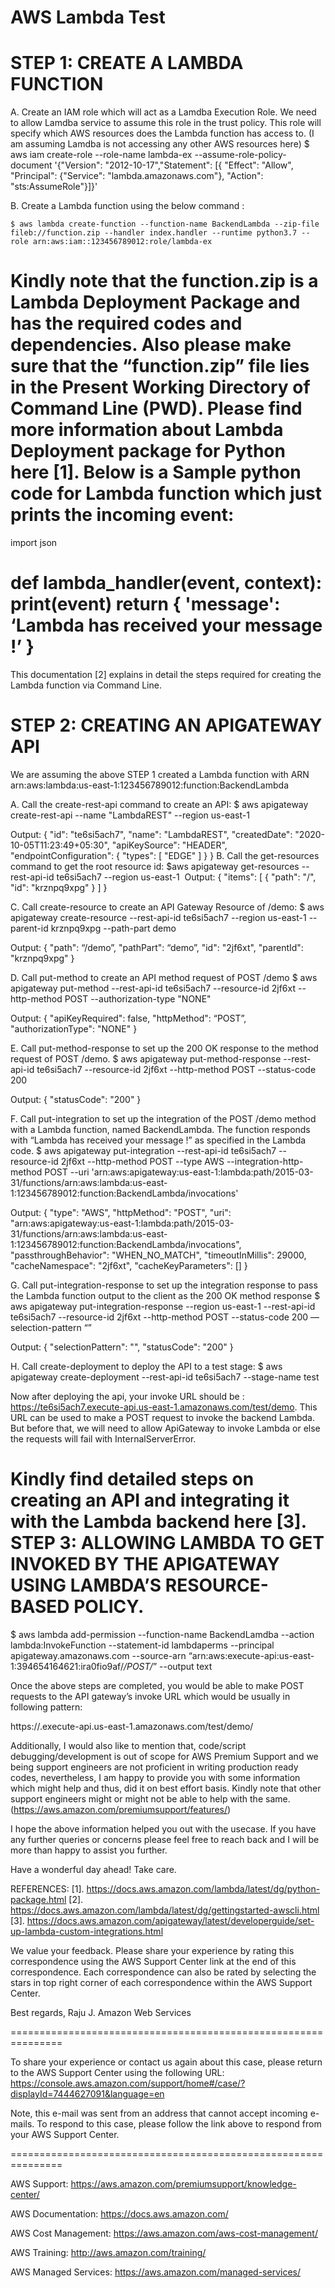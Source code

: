 #  AWS Lambda Test

STEP 1: CREATE A LAMBDA FUNCTION 
=============================

A. Create an IAM role which will act as a Lamdba Execution Role. We need to allow Lamdba service to assume this role in the trust policy. This role will specify which AWS resources does the Lambda function has access to. (I am assuming Lamdba is not accessing any other AWS resources here)
	$ aws iam create-role --role-name lambda-ex --assume-role-policy-document '{"Version": "2012-10-17","Statement": [{ "Effect": "Allow", "Principal": {"Service": "lambda.amazonaws.com"}, "Action": "sts:AssumeRole"}]}'

B. Create a Lambda function using the below command :

	$ aws lambda create-function --function-name BackendLambda --zip-file fileb://function.zip --handler index.handler --runtime python3.7 --role arn:aws:iam::123456789012:role/lambda-ex 

Kindly note that the function.zip is a Lambda Deployment Package and has the required codes and dependencies. Also please make sure that the “function.zip” file lies in the Present Working Directory of Command Line (PWD). Please find more information about Lambda Deployment package for Python here [1]. Below is a Sample python code for Lambda function which just prints the incoming event:
====
import json

def lambda_handler(event, context):
    print(event)
    return {
        'message': ‘Lambda has received your message !’ 
    }
====

This documentation [2] explains in detail the steps required for creating the Lambda function via Command Line.

STEP 2: CREATING AN APIGATEWAY API
==============================

We are assuming the above STEP 1 created a Lambda function with ARN arn:aws:lambda:us-east-1:123456789012:function:BackendLambda

A.  Call the create-rest-api command to create an API:
$ aws apigateway create-rest-api --name "LambdaREST" --region us-east-1

Output: 
{
    "id": "te6si5ach7",
    "name": "LambdaREST",
    "createdDate": "2020-10-05T11:23:49+05:30",
    "apiKeySource": "HEADER",
    "endpointConfiguration": {
        "types": [
            "EDGE"
        ]
    }
}
B. Call the get-resources command to get the root resource id:
$aws apigateway get-resources --rest-api-id te6si5ach7 --region us-east-1
 Output: 
{
    "items": [
        {
            "path": "/", 
            "id": "krznpq9xpg"
        }
    ]
}

C. Call create-resource to create an API Gateway Resource of /demo:
$ aws apigateway create-resource --rest-api-id te6si5ach7 --region us-east-1 --parent-id krznpq9xpg --path-part demo

Output: 
{
    "path": “/demo”, 
    "pathPart": “demo”, 
    "id": "2jf6xt", 
    "parentId": "krznpq9xpg"
}

D. Call put-method to create an API method request of POST /demo
$ aws apigateway put-method --rest-api-id te6si5ach7 --resource-id 2jf6xt --http-method POST --authorization-type "NONE"

Output: 
{
    "apiKeyRequired": false, 
    "httpMethod": “POST”, 
    "authorizationType": "NONE"
}

E. Call put-method-response to set up the 200 OK response to the method request of POST /demo.
$ aws apigateway put-method-response --rest-api-id te6si5ach7 --resource-id 2jf6xt --http-method POST --status-code 200

Output:
{
    "statusCode": "200"
}

F. Call put-integration to set up the integration of the POST /demo method with a Lambda function, named BackendLambda. The function responds with “Lambda has received your message !” as specified in the Lambda code.
$ aws apigateway put-integration --rest-api-id te6si5ach7 --resource-id 2jf6xt --http-method POST --type AWS --integration-http-method POST --uri 'arn:aws:apigateway:us-east-1:lambda:path/2015-03-31/functions/arn:aws:lambda:us-east-1:123456789012:function:BackendLambda/invocations'

Output: 
{
    "type": "AWS",
    "httpMethod": "POST",
    "uri": "arn:aws:apigateway:us-east-1:lambda:path/2015-03-31/functions/arn:aws:lambda:us-east-1:123456789012:function:BackendLambda/invocations",
    "passthroughBehavior": "WHEN_NO_MATCH",
    "timeoutInMillis": 29000,
    "cacheNamespace": "2jf6xt",
    "cacheKeyParameters": []
}

G. Call put-integration-response to set up the integration response to pass the Lambda function output to the client as the 200 OK method response
$ aws apigateway put-integration-response --region us-east-1 --rest-api-id te6si5ach7 --resource-id 2jf6xt --http-method POST --status-code 200 —selection-pattern “” 

Output: 
{
    "selectionPattern": "", 
    "statusCode": "200"
}

H. Call create-deployment to deploy the API to a test stage:
$ aws apigateway create-deployment --rest-api-id te6si5ach7 --stage-name test

Now after deploying the api, your invoke URL should be : https://te6si5ach7.execute-api.us-east-1.amazonaws.com/test/demo. This URL can be used to make a POST request to invoke the backend Lambda. But before that, we will need to allow ApiGateway to invoke Lambda or else the requests will fail with InternalServerError. 

Kindly find detailed steps on creating an API and integrating it with the Lambda backend here [3]. 
STEP 3: ALLOWING LAMBDA TO GET INVOKED BY THE APIGATEWAY USING LAMBDA’S RESOURCE-BASED POLICY.
====================================================================================

$ aws lambda add-permission --function-name BackendLamdba --action lambda:InvokeFunction --statement-id lambdaperms --principal apigateway.amazonaws.com --source-arn “arn:aws:execute-api:us-east-1:394654164621:ira0fio9af/*/POST/*” --output text

Once the above steps are completed, you would be able to make POST requests to the API gateway’s invoke URL which would be usually in following pattern:

https://<rest-api-id>.execute-api.us-east-1.amazonaws.com/test/demo/

Additionally, I would also like to mention that, code/script debugging/development is out of scope for AWS Premium Support and we being support engineers are not proficient in writing production ready codes, nevertheless, I am happy to provide you with some information which might help and thus, did it on best effort basis. Kindly note that other support engineers might or might not be able to help with the same. (https://aws.amazon.com/premiumsupport/features/)

I hope the above information helped you out with the usecase. If you have any further queries or concerns please feel free to reach back and I will be more than happy to assist you further.

Have a wonderful day ahead! Take care.

REFERENCES:
[1]. https://docs.aws.amazon.com/lambda/latest/dg/python-package.html
[2]. https://docs.aws.amazon.com/lambda/latest/dg/gettingstarted-awscli.html 
[3]. https://docs.aws.amazon.com/apigateway/latest/developerguide/set-up-lambda-custom-integrations.html

We value your feedback. Please share your experience by rating this correspondence using the AWS Support Center link at the end of this correspondence. Each correspondence can also be rated by selecting the stars in top right corner of each correspondence within the AWS Support Center.

Best regards,
Raju J.
Amazon Web Services

===============================================================

To share your experience or contact us again about this case, please return to the AWS Support Center using the following URL: https://console.aws.amazon.com/support/home#/case/?displayId=7444627091&language=en

Note, this e-mail was sent from an address that cannot accept incoming e-mails.
To respond to this case, please follow the link above to respond from your AWS Support Center.

===============================================================

AWS Support:
https://aws.amazon.com/premiumsupport/knowledge-center/

AWS Documentation:
https://docs.aws.amazon.com/

AWS Cost Management:
https://aws.amazon.com/aws-cost-management/

AWS Training:
http://aws.amazon.com/training/

AWS Managed Services:
https://aws.amazon.com/managed-services/

